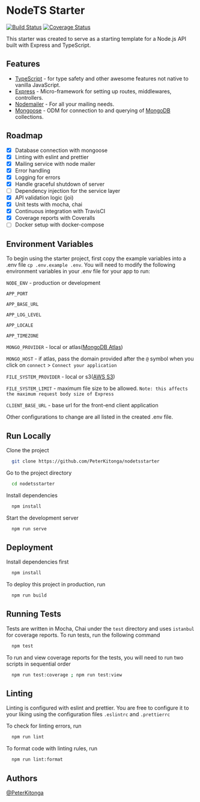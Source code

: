 # NodeTS Starter 

<a href="https://travis-ci.com/PeterKitonga/nodetsstarter" target="_blank"><img alt="Build Status" src="https://img.shields.io/travis/com/PeterKitonga/nodetsstarter/master?style=for-the-badge"></a> <a href="https://coveralls.io/github/PeterKitonga/nodetsstarter" target="_blank"><img alt="Coverage Status" src="https://img.shields.io/coveralls/github/PeterKitonga/nodetsstarter/master?style=for-the-badge"></a>

This starter was created to serve as a starting template for a Node.js API built with Express and TypeScript.

## Features

- [TypeScript](https://www.typescriptlang.org/) - for type safety and other awesome features not native to vanilla JavaScript.
- [Express](https://expressjs.com/) - Micro-framework for setting up routes, middlewares, controllers.
- [Nodemailer](https://nodemailer.com/) - For all your mailing needs.
- [Mongoose](https://mongoosejs.com/) - ODM for connection to and querying of [MongoDB](https://www.mongodb.com/) collections.

## Roadmap

- [x] Database connection with mongoose
- [x] Linting with eslint and prettier
- [x] Mailing service with node mailer
- [x] Error handling
- [x] Logging for errors
- [x] Handle graceful shutdown of server
- [ ] Dependency injection for the service layer
- [x] API validation logic (joi)
- [x] Unit tests with mocha, chai
- [x] Continuous integration with TravisCI
- [x] Coverage reports with Coveralls
- [ ] Docker setup with docker-compose

## Environment Variables

To begin using the starter project, first copy the example variables into a .env file `cp .env.example .env`. You will need to modify the following environment variables in your .env file for your app to run:

`NODE_ENV` - production or development

`APP_PORT`

`APP_BASE_URL`

`APP_LOG_LEVEL`

`APP_LOCALE`

`APP_TIMEZONE`

`MONGO_PROVIDER` - local or atlas([MongoDB Atlas](https://www.mongodb.com/cloud/atlas))

`MONGO_HOST` - if atlas, pass the domain provided after the `@` symbol when you click on `connect` > `Connect your application`

`FILE_SYSTEM_PROVIDER` - local or s3([AWS S3](https://aws.amazon.com/s3))

`FILE_SYSTEM_LIMIT` - maximum file size to be allowed. `Note: this affects the maximum request body size of Express`

`CLIENT_BASE_URL` - base url for the front-end client application

Other configurations to change are all listed in the created .env file.

## Run Locally

Clone the project

```bash
  git clone https://github.com/PeterKitonga/nodetsstarter
```

Go to the project directory

```bash
  cd nodetsstarter
```

Install dependencies

```bash
  npm install
```

Start the development server

```bash
  npm run serve
```

## Deployment

Install dependencies first

```bash
  npm install
```

To deploy this project in production, run

```bash
  npm run build
```

## Running Tests

Tests are written in Mocha, Chai under the `test` directory and uses `istanbul` for coverage reports. To run tests, run the following command

```bash
  npm test
```

To run and view coverage reports for the tests, you will need to run two scripts in sequential order

```bash
  npm run test:coverage ; npm run test:view
```

## Linting

Linting is configured with eslint and prettier. You are free to configure it to your liking using the configuration files `.eslintrc` and `.prettierrc`

To check for linting errors, run

```bash
  npm run lint
```

To format code with linting rules, run

```bash
  npm run lint:format
```

## Authors

[@PeterKitonga](https://www.github.com/PeterKitonga)
